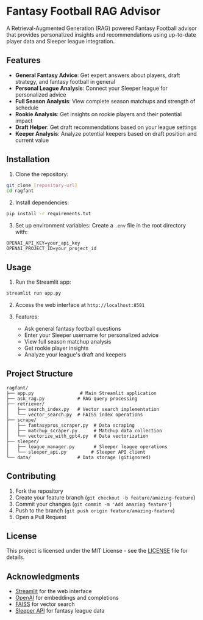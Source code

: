 # Fantasy Football RAG Advisor

A Retrieval-Augmented Generation (RAG) powered Fantasy Football advisor that provides personalized insights and recommendations using up-to-date player data and Sleeper league integration.

## Features

- **General Fantasy Advice**: Get expert answers about players, draft strategy, and fantasy football in general
- **Personal League Analysis**: Connect your Sleeper league for personalized advice
- **Full Season Analysis**: View complete season matchups and strength of schedule
- **Rookie Analysis**: Get insights on rookie players and their potential impact
- **Draft Helper**: Get draft recommendations based on your league settings
- **Keeper Analysis**: Analyze potential keepers based on draft position and current value

## Installation

1. Clone the repository:
```bash
git clone [repository-url]
cd ragfant
```

2. Install dependencies:
```bash
pip install -r requirements.txt
```

3. Set up environment variables:
Create a `.env` file in the root directory with:
```
OPENAI_API_KEY=your_api_key
OPENAI_PROJECT_ID=your_project_id
```

## Usage

1. Run the Streamlit app:
```bash
streamlit run app.py
```

2. Access the web interface at `http://localhost:8501`

3. Features:
   - Ask general fantasy football questions
   - Enter your Sleeper username for personalized advice
   - View full season matchup analysis
   - Get rookie player insights
   - Analyze your league's draft and keepers

## Project Structure

```
ragfant/
├── app.py                 # Main Streamlit application
├── ask_rag.py            # RAG query processing
├── retriever/
│   ├── search_index.py   # Vector search implementation
│   └── vector_search.py  # FAISS index operations
├── scrape/
│   ├── fantasypros_scraper.py  # Data scraping
│   ├── matchup_scraper.py      # Matchup data collection
│   └── vectorize_with_gpt4.py  # Data vectorization
├── sleeper/
│   ├── league_manager.py       # Sleeper league operations
│   └── sleeper_api.py         # Sleeper API client
└── data/                 # Data storage (gitignored)
```

## Contributing

1. Fork the repository
2. Create your feature branch (`git checkout -b feature/amazing-feature`)
3. Commit your changes (`git commit -m 'Add amazing feature'`)
4. Push to the branch (`git push origin feature/amazing-feature`)
5. Open a Pull Request

## License

This project is licensed under the MIT License - see the [LICENSE](LICENSE) file for details.

## Acknowledgments

- [Streamlit](https://streamlit.io/) for the web interface
- [OpenAI](https://openai.com/) for embeddings and completions
- [FAISS](https://github.com/facebookresearch/faiss) for vector search
- [Sleeper API](https://docs.sleeper.app/) for fantasy league data

